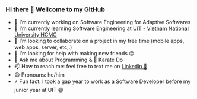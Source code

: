 ### Hi there 👋 Wellcome to my GitHub
- 📃 I’m currently working on Software Engineering for Adaptive Softwares
- 🌱 I’m currently learning Software Engineering at [UIT - Vietnam National University HCMC](https://en.uit.edu.vn)
- 👯 I’m looking to collaborate on a project in my free time (mobile apps, web apps, server, etc,.)
- 🤔 I’m looking for help with making new friends 😊
- 💬 Ask me about Programming & 🥋 Karate Do
- 📫 How to reach me: feel free to text me on [Linkedin 💼](https://www.linkedin.com/in/lyluongthien)
- 😄 Pronouns: he/him
- ⚡ Fun fact: I took a gap year to work as a Software Developer before my junior year at UIT 😄

<!--
**lyluongthien/lyluongthien** is a ✨ _special_ ✨ repository because its `README.md` (this file) appears on your GitHub profile.

Here are some ideas to get you started:

- 🔭 I’m currently working on ...
- 🌱 I’m currently learning ...
- 👯 I’m looking to collaborate on ...
- 🤔 I’m looking for help with ...
- 💬 Ask me about ...
- 📫 How to reach me: ...
- 😄 Pronouns: ...
- ⚡ Fun fact: ...
-->
